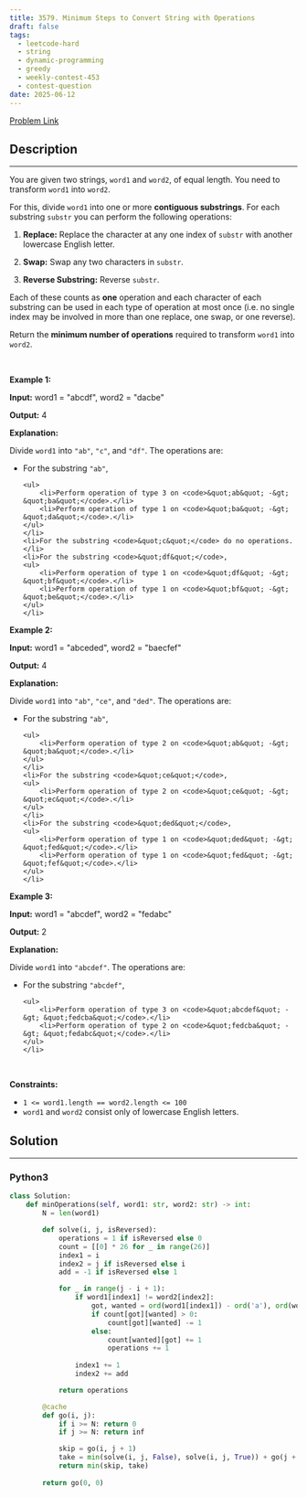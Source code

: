 ```yaml
---
title: 3579. Minimum Steps to Convert String with Operations
draft: false
tags: 
  - leetcode-hard
  - string
  - dynamic-programming
  - greedy
  - weekly-contest-453
  - contest-question
date: 2025-06-12
---
```


[Problem Link](https://leetcode.com/problems/minimum-steps-to-convert-string-with-operations/)

## Description

---
<p>You are given two strings, <code>word1</code> and <code>word2</code>, of equal length. You need to transform <code>word1</code> into <code>word2</code>.</p>

<p>For this, divide <code>word1</code> into one or more <strong>contiguous <span data-keyword="substring-nonempty">substrings</span></strong>. For each substring <code>substr</code> you can perform the following operations:</p>

<ol>
	<li>
	<p><strong>Replace:</strong> Replace the character at any one index of <code>substr</code> with another lowercase English letter.</p>
	</li>
	<li>
	<p><strong>Swap:</strong> Swap any two characters in <code>substr</code>.</p>
	</li>
	<li>
	<p><strong>Reverse Substring:</strong> Reverse <code>substr</code>.</p>
	</li>
</ol>

<p>Each of these counts as <strong>one</strong> operation and each character of each substring can be used in each type of operation at most once (i.e. no single index may be involved in more than one replace, one swap, or one reverse).</p>

<p>Return the <strong>minimum number of operations</strong> required to transform <code>word1</code> into <code>word2</code>.</p>

<p>&nbsp;</p>
<p><strong class="example">Example 1:</strong></p>

<div class="example-block">
<p><strong>Input:</strong> <span class="example-io">word1 = &quot;abcdf&quot;, word2 = &quot;dacbe&quot;</span></p>

<p><strong>Output:</strong> <span class="example-io">4</span></p>

<p><strong>Explanation:</strong></p>

<p>Divide <code>word1</code> into <code>&quot;ab&quot;</code>, <code>&quot;c&quot;</code>, and <code>&quot;df&quot;</code>. The operations are:</p>

<ul>
	<li>For the substring <code>&quot;ab&quot;</code>,

	<ul>
		<li>Perform operation of type 3 on <code>&quot;ab&quot; -&gt; &quot;ba&quot;</code>.</li>
		<li>Perform operation of type 1 on <code>&quot;ba&quot; -&gt; &quot;da&quot;</code>.</li>
	</ul>
	</li>
	<li>For the substring <code>&quot;c&quot;</code> do no operations.</li>
	<li>For the substring <code>&quot;df&quot;</code>,
	<ul>
		<li>Perform operation of type 1 on <code>&quot;df&quot; -&gt; &quot;bf&quot;</code>.</li>
		<li>Perform operation of type 1 on <code>&quot;bf&quot; -&gt; &quot;be&quot;</code>.</li>
	</ul>
	</li>
</ul>
</div>

<p><strong class="example">Example 2:</strong></p>

<div class="example-block">
<p><strong>Input:</strong> <span class="example-io">word1 = &quot;abceded&quot;, word2 = &quot;baecfef&quot;</span></p>

<p><strong>Output:</strong> <span class="example-io">4</span></p>

<p><strong>Explanation:</strong></p>

<p>Divide <code>word1</code> into <code>&quot;ab&quot;</code>, <code>&quot;ce&quot;</code>, and <code>&quot;ded&quot;</code>. The operations are:</p>

<ul>
	<li>For the substring <code>&quot;ab&quot;</code>,

	<ul>
		<li>Perform operation of type 2 on <code>&quot;ab&quot; -&gt; &quot;ba&quot;</code>.</li>
	</ul>
	</li>
	<li>For the substring <code>&quot;ce&quot;</code>,
	<ul>
		<li>Perform operation of type 2 on <code>&quot;ce&quot; -&gt; &quot;ec&quot;</code>.</li>
	</ul>
	</li>
	<li>For the substring <code>&quot;ded&quot;</code>,
	<ul>
		<li>Perform operation of type 1 on <code>&quot;ded&quot; -&gt; &quot;fed&quot;</code>.</li>
		<li>Perform operation of type 1 on <code>&quot;fed&quot; -&gt; &quot;fef&quot;</code>.</li>
	</ul>
	</li>
</ul>
</div>

<p><strong class="example">Example 3:</strong></p>

<div class="example-block">
<p><strong>Input:</strong> <span class="example-io">word1 = &quot;abcdef&quot;, word2 = &quot;fedabc&quot;</span></p>

<p><strong>Output:</strong> <span class="example-io">2</span></p>

<p><strong>Explanation:</strong></p>

<p>Divide <code>word1</code> into <code>&quot;abcdef&quot;</code>. The operations are:</p>

<ul>
	<li>For the substring <code>&quot;abcdef&quot;</code>,

	<ul>
		<li>Perform operation of type 3 on <code>&quot;abcdef&quot; -&gt; &quot;fedcba&quot;</code>.</li>
		<li>Perform operation of type 2 on <code>&quot;fedcba&quot; -&gt; &quot;fedabc&quot;</code>.</li>
	</ul>
	</li>
</ul>
</div>

<p>&nbsp;</p>
<p><strong>Constraints:</strong></p>

<ul>
	<li><code>1 &lt;= word1.length == word2.length &lt;= 100</code></li>
	<li><code>word1</code> and <code>word2</code> consist only of lowercase English letters.</li>
</ul>


## Solution

---
### Python3
``` py title='minimum-steps-to-convert-string-with-operations'
class Solution:
    def minOperations(self, word1: str, word2: str) -> int:
        N = len(word1)

        def solve(i, j, isReversed):
            operations = 1 if isReversed else 0
            count = [[0] * 26 for _ in range(26)]
            index1 = i
            index2 = j if isReversed else i
            add = -1 if isReversed else 1

            for _ in range(j - i + 1):
                if word1[index1] != word2[index2]:
                    got, wanted = ord(word1[index1]) - ord('a'), ord(word2[index2]) - ord('a')
                    if count[got][wanted] > 0:
                        count[got][wanted] -= 1
                    else:
                        count[wanted][got] += 1
                        operations += 1
                
                index1 += 1
                index2 += add

            return operations

        @cache
        def go(i, j):
            if i >= N: return 0
            if j >= N: return inf

            skip = go(i, j + 1)
            take = min(solve(i, j, False), solve(i, j, True)) + go(j + 1, j + 1)
            return min(skip, take)
        
        return go(0, 0)
```

